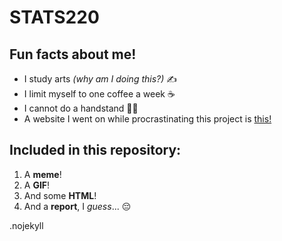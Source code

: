 # **STATS220**

## Fun facts about me!

* I study arts *(why am I doing this?)* ✍️
* I limit myself to one coffee a week ☕️
* I cannot do a handstand 🤸‍♀️
* A website I went on while procrastinating this project is [this!](https://theuselessweb.com/)

## **Included in this repository:**

1. A **meme**!
2. A **GIF**! 
3. And some **HTML**!
4. And a **report**, I *guess*... 😔

.nojekyll
